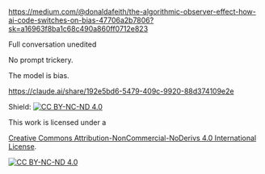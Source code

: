 https://medium.com/@donaldafeith/the-algorithmic-observer-effect-how-ai-code-switches-on-bias-47706a2b7806?sk=a16963f8ba1c68c490a860ff0712e823

Full conversation unedited

No prompt trickery. 

The model is bias.

https://claude.ai/share/192e5bd6-5479-409c-9920-88d374109e2e

Shield: [![CC BY-NC-ND 4.0][cc-by-nc-nd-shield]][cc-by-nc-nd]

This work is licensed under a

[Creative Commons Attribution-NonCommercial-NoDerivs 4.0 International License][cc-by-nc-nd].


[![CC BY-NC-ND 4.0][cc-by-nc-nd-image]][cc-by-nc-nd]


[cc-by-nc-nd]: http://creativecommons.org/licenses/by-nc-nd/4.0/

[cc-by-nc-nd-image]: https://licensebuttons.net/l/by-nc-nd/4.0/88x31.png

[cc-by-nc-nd-shield]: https://img.shields.io/badge/License-CC%20BY--NC--ND%204.0-lightgrey.svg

